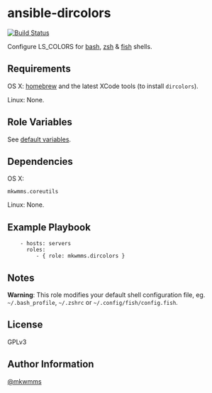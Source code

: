 ansible-dircolors
=================
[![Build Status](https://travis-ci.org/mkwmms/ansible-dircolors.svg)](https://travis-ci.org/mkwmms/ansible-dircolors)

Configure LS_COLORS for [bash], [zsh] & [fish] shells.

Requirements
------------

OS X: [homebrew] and the latest XCode tools (to install `dircolors`).

Linux: None.

Role Variables
--------------

See [default variables].

Dependencies
------------

OS X:

```
mkwmms.coreutils
```

Linux: None.

Example Playbook
----------------

```
    - hosts: servers
      roles:
         - { role: mkwmms.dircolors }
```

Notes
-----

__Warning__: This role modifies your default shell configuration file, eg.
`~/.bash_profile`, `~/.zshrc` or `~/.config/fish/config.fish`.

License
-------

GPLv3

Author Information
------------------

[@mkwmms]

[@mkwmms]: https://github.com/mkwmms
[aura]: https://github.com/aurapm/aura
[bash]: https://www.gnu.org/software/bash/manual/bashref.html
[default variables]: defaults/main.yml
[dotstrap]: https://github.com/mkwmms/dotstrap
[fasd]: https://github.com/clvv/fasd
[files]: files/
[fish]: http://fishshell.com/
[homebrew]: https://github.com/Homebrew/homebrew
[pure]: https://github.com/sindresorhus/pure
[variables]: vars/main.yml
[variables]: vars/main.yml
[yaourt]: https://github.com/archlinuxfr/yaourt
[z]: https://github.com/rupa/z
[zsh]: http://zsh.sourceforge.net
